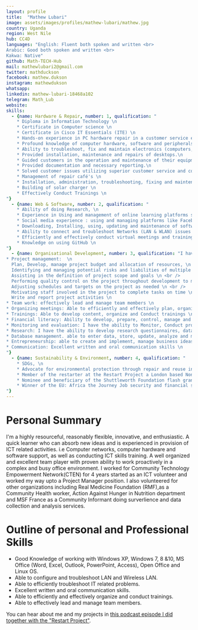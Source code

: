 ```yaml
---
layout: profile
title:  "Mathew Lubari"
image: assets/images/profiles/mathew-lubari/mathew.jpg
country: Uganda
region: West Nile
hub: CC4D
languages: "English: Fluent both spoken and written <br>
Arabic: Good both spoken and written <br>
Kakwa: Native"
github: Math-TECH-Hub
mail: mathewlubari2@gmail.com
twitter: mathduckson
facebook: mathew.dukson
instagram: mathewdukson
whatsapp: 
linkedin: mathew-lubari-18468a102
telegram: Math_Lub
website: 
skills:
  - {name: Hardware & Repair, number: 1, qualification: "
    * Diploma in Information Technology \n
    * Certificate in Computer science \n
    * Certificate in Cisco IT Essentials (ITE) \n
    * Hands-on experience in PC hardware repair in a customer service environment \n
    * Profound knowledge of computer hardware, software and peripherals \n
    * Ability to troubleshoot, fix and maintain electronics (computers, mobile phones, solar lanterns etc.) \n
    * Provided installation, maintenance and repairs of desktops.\n
    * Guided customers in the operation and maintenance of their equipment when needed.\n
    * Provided documentation and necessary reporting.\n
    * Solved customer issues utilizing superior customer service and communication skills \n
    * Management of repair café's \n
    * Installation, administration, troubleshooting, fixing and maintenance of Networks(LAN and WLAN) systems \n
    * Building of solar charger \n 
    * Effectively Conduct Trainings \n
"}
  - {name: Web & Software, number: 2, qualification: "
    * Ability of doing Research, \n
    * Experience in Using and management of online learning platforms such as CISCO Networking Academy, Eliademy, UNHCR Coursera and Pluralsight \n
    * Social media experience : using and managing platforms like Facebook, Instagram, WhatsApp, Tweeter, Telegram and LinkedIn \n
    * Downloading, Installing, using, updating and maintenance of software programs both Licensed and Opensource software. \n
    * Ability to connect and troubleshoot Networks (LAN & WLAN) issues and system administration \n
    * Efficiently and effectively conduct virtual meetings and training \n
    * Knowledge on using GitHub \n
"}
  - {name: Organisational Development, number: 3, qualification: "I have over 3 years experience in the following areas: \n \n
* Project management:  \n 
  Plan, Develop, manage project budget and allocation of resources, \n <br />
  Identifying and managing potential risks and liabilities of multiple projects, \n <br />
  Assisting in the definition of project scope and goals \n <br />
  Performing quality control on the project throughout development to maintain the standards expected \n <br />
  Adjusting schedules and targets on the project as needed \n <br />
  Motivating staff involved in the project to complete tasks on time \n <br />
  Write and report project activities \n
* Team work: effectively lead and manage team members \n
* Organizing meetings: Able to efficiently and effectively plan, organize and conduct meetings. \n
* Trainings: Able to develop content, organize and Conduct trainings \n
* Financial literacy: Ability to develop, prepare, control, manage and report. \n
* Monitoring and evaluation: I have the ability to Monitor, Conduct project review and report on project implementation. \n
* Research: I have the ability to develop research questionnaires, data collection using platforms Kobo-collect, ODK including data analysis using excel \n
* Database management. able to enter data, store, update, analyze and maintain \n
* Entrepreneurship: able to create and implement, manage business ideas \n
* Communication: Excellent written and oral communication skills \n
"}
  - {name: Sustainability & Environment, number: 4, qualification: "
    * SDGs, \n
    * Advocate for environmental protection through repair and reuse in awareness rising on repair and reuse \n
    * Member of the restarter at the Restart Project a London based Non-profit Organization advocating for repair and reuse \n
    * Nominee and beneficiary of the Shuttleworth Foundation flash grants \n
    * Winner of the EU: Africa the Journey Job security and financial services category award
"}
---
```


# Personal Summary

I'm a highly resourceful, reasonably flexible, innovative, and enthusiastic. A quick learner who can absorb new ideas and is experienced in provision of ICT related activities. i.e Computer networks, computer hardware and software support, as well as conducting ICT skills training. A well organized and excellent team player with proven ability to work proactively in a complex and busy office environment. I worked for Community Technology Empowerment Network(CTEN) for 4 years started as an ICT volunteer and worked my way upto a Project Manager position. I also volunteered for other organizations including Real Medicine Foundation (RMF),as a Community Health worker, Action Against Hunger in Nutrition department and MSF France as a Community Informant doing surverlience and data collection and analysis services.

# Outline of personal and Professional Skills
* Good Knowledge of working with Windows XP, Windows 7, 8 &10, MS Office (Word, Excel, Outlook, PowerPoint, Access), Open Office and Linux OS.
* Able to configure and troubleshoot LAN and Wireless LAN.
* Able to efficiently troubleshoot IT related problems.
* Excellent written and oral communication skills.
* Able to efficiently and effectively organize and conduct trainings.
* Able to effectively lead and manage team members.

You can hear about me and my projects in [this podcast episode I did together with the "Restart Project"](https://therestartproject.org/podcast/refugee-repair/). 
